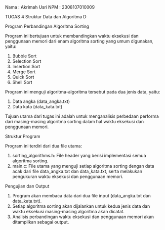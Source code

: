 Nama 	: Akrimah Usri
NPM	  : 2308107010009

TUGAS 4 Struktur Data dan Algoritma D

Program Perbandingan Algoritma Sorting

Program ini bertujuan untuk membandingkan waktu eksekusi dan penggunaan memori dari enam algoritma sorting yang umum digunakan, yaitu:

1. Bubble Sort
2. Selection Sort
3. Insertion Sort
4. Merge Sort
5. Quick Sort
6. Shell Sort

Program ini menguji algoritma-algoritma tersebut pada dua jenis data, yaitu:
1. Data angka (data_angka.txt)
2. Data kata (data_kata.txt)

Tujuan utama dari tugas ini adalah untuk menganalisis perbedaan performa dari masing-masing algoritma sorting dalam hal waktu eksekusi dan penggunaan memori.

Struktur Program

Program ini terdiri dari dua file utama:
1. sorting_algorithms.h: File header yang berisi implementasi semua algoritma sorting.
2. main.c: File utama yang menguji setiap algoritma sorting dengan data acak dari file data_angka.txt dan data_kata.txt, serta melakukan pengukuran waktu eksekusi dan penggunaan memori.

Pengujian dan Output

1. Program akan membaca data dari dua file input (data_angka.txt dan data_kata.txt).
2. Setiap algoritma sorting akan dijalankan untuk kedua jenis data dan waktu eksekusi masing-masing algoritma akan dicatat.
3. Analisis perbandingan waktu eksekusi dan penggunaan memori akan ditampilkan sebagai output.
